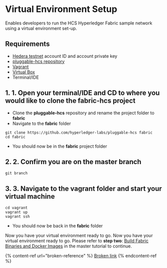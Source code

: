 # Virtual Environment Setup

Enables developers to run the HCS Hyperledger Fabric sample network using a virtual environment set-up.

## Requirements

* [Hedera testnet](../../../networks/testnet/testnet-access.md) account ID and account private key
* [pluggable-hcs repository](https://github.com/hyperledger-labs/pluggable-hcs)
* [Vagrant](https://www.vagrantup.com/downloads.html)
* [Virtual Box](https://www.virtualbox.org/wiki/Downloads)
* Terminal/IDE

## 1. 1. Open your terminal/IDE and CD to where you would like to clone the fabric-hcs project

* Clone the **pluggable-hcs** repository and rename the project folder to **fabric**
* Navigate to the **fabric** folder

```
git clone https://github.com/hyperledger-labs/pluggable-hcs fabric
cd fabric
```

* You should now be in the **fabric** project folder

## 2. 2. Confirm you are on the master branch

```
git branch
```

## 3. 3. Navigate to the vagrant folder and start your virtual machine

```
cd vagrant
vagrant up
vagrant ssh
```

* You should now be back in the **fabric** folder

Now you have your virtual environment ready to go. Now you have your virtual environment ready to go. Please refer to **step two**: [Build Fabric Binaries and Docker Images](broken-reference) in the master tutorial to continue.

{% content-ref url="broken-reference" %}
[Broken link](broken-reference)
{% endcontent-ref %}

